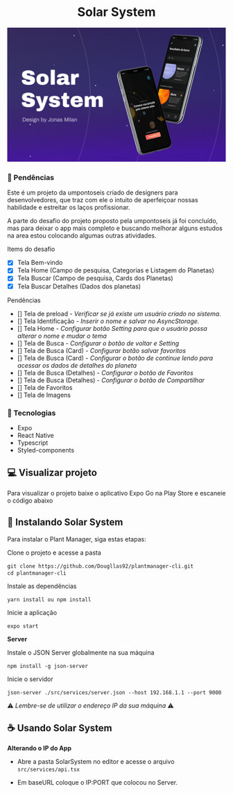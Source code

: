 <h1 align="center">Solar System</h1>

<img src=".github/solar-system.png" alt="Solar System">

### 🚧 Pendências

Este é um projeto da umpontoseis criado de designers para desenvolvedores, que traz com ele o intuito de aperfeiçoar nossas habilidade e estreitar os laços profissionar.

A parte do desafio do projeto proposto pela umpontoseis já foi concluído, mas para deixar o app mais completo e buscando melhorar alguns estudos na area estou colocando algumas outras atividades.

Items do desafio
- [x] Tela Bem-vindo
- [x] Tela Home (Campo de pesquisa, Categorias e Listagem do Planetas)
- [x] Tela Buscar (Campo de pesquisa, Cards dos Planetas)
- [x] Tela Buscar Detalhes (Dados dos planetas)

Pendências
- [] Tela de preload - *Verificar se já existe um usuário criado no sistema.*
- [] Tela Identificação - *Inserir o nome e salvar no AsyncStorage.*
- [] Tela Home - *Configurar botão Setting para que o usuário possa alterar o nome e mudar o tema*
- [] Tela de Busca - *Configurar o botão de voltar e Setting*
- [] Tela de Busca (Card) - *Configurar botão salvar favoritos*
- [] Tela de Busca (Card) - *Configurar o botão de continue lendo para acessar os dados de detalhes do planeta*
- [] Tela de Busca (Detalhes) - *Configurar o botão de Favoritos*
- [] Tela de Busca (Detalhes) - *Configurar o botão de Compartilhar*
- [] Tela de Favoritos
- [] Tela de Imagens

### 🧪 Tecnologias
 * Expo
 * React Native
 * Typescript
 * Styled-components

## 💻 Visualizar projeto

Para visualizar o projeto baixe o aplicativo Expo Go na Play Store e escaneie o código abaixo

## 🚀 Instalando Solar System

Para instalar o Plant Manager, siga estas etapas:

Clone o projeto e acesse a pasta

```
git clone https://github.com/Dougllas92/plantmanager-cli.git
cd plantmanager-cli
```

Instale as dependências
```
yarn install ou npm install
```

Inicie a aplicação
```
expo start
```

**Server**

Instale o JSON Server globalmente na sua máquina

```
npm install -g json-server
```

Inicie o servidor
```
json-server ./src/services/server.json --host 192.168.1.1 --port 9000
```

⚠️ *Lembre-se de utilizar o endereço IP da sua máquina* ⚠️


## ☕ Usando Solar System

**Alterando o IP do App**

* Abre a pasta SolarSystem no editor e acesse o arquivo `src/services/api.tsx`

* Em baseURL coloque o IP:PORT que colocou no Server.